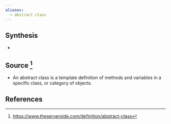 ```yaml
---
aliases:
  - abstract class
---
```

## Synthesis
- 
## Source [^1]
- An abstract class is a template definition of methods and variables in a specific class, or category of objects.
## References

[^1]: https://www.theserverside.com/definition/abstract-class
